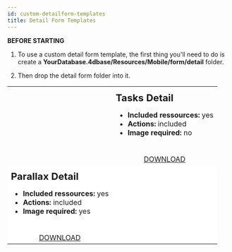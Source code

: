 ```yaml
---
id: custom-detailform-templates
title: Detail Form Templates
---
```



<div markdown="1" class = "tips">

**BEFORE STARTING**

1. To use a custom detail form template, the first thing you'll need to do is create a **YourDatabase.4dbase/Resources/Mobile/form/detail** folder.

2. Then drop the detail form folder into it.

</div>

<div markdown="1" style="transform: translateX(0%);">


<div style="height: auto;">
    <table style="">
        <col width="50%">
        <col width="50%">
<!--BLOC1-->
    <tr>
      <td style="height: auto; vertical-align: middle;text-align: center; border-color: #FFFFFF">
    <img style="max-height: 750px"src="../assets/en/template-formatters/Detailform-tasks.gif" alt="" />
        </td>
    <td style="height: auto; vertical-align: middle;border-color: #FFFFFF">
               <h1 style="margin-top: 10px; font-size:22px">Tasks Detail</h1>
               <ul style="font-size:16px">
          <li><strong>Included ressources:</strong> yes</li>
          <li><strong>Actions:</strong> included</li>
          <li><strong>Image required:</strong> no</li></ul>


<div markdown="1" style="text-align: center; margin-top: 40px;">
<a class="button" style="width: 50%" href="../assets/en/template-formatters/DetailformTasksDetail.zip">DOWNLOAD</a></div>
            </td>
        </tr>

 <!--BLOC2-->

   <tr>
        <td style="height: auto; vertical-align: middle;border-color: #FFFFFF;background-color: #FFFFFF">
               <h1 style="margin-top: 10px; font-size:22px">Parallax Detail</h1>
               <ul style="font-size:c16px">
          <li><strong>Included ressources:</strong> yes</li>
          <li><strong>Actions:</strong> included</li>
          <li><strong>Image required:</strong> yes</li></ul>

<div markdown="1" style="text-align: center; margin-top: 40px;">
<a class="button" style="width: 50%" href="../assets/en/template-formatters/ListformTasksList.zip">DOWNLOAD</a></div>
            </td>
      <td style="height: auto; vertical-align: middle;text-align: center; border-color: #FFFFFF;background-color: #FFFFFF">
    <img style="max-height: 750px"src="../assets/en/template-formatters/Detailform-ParallaxDetail.gif" alt="" />
        </td>
        </tr>



  </table>
</div>
